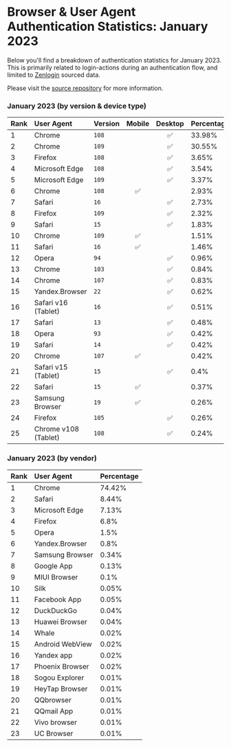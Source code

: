 # Browser & User Agent Authentication Statistics: January 2023

Below you'll find a breakdown of authentication statistics for
January 2023. This is primarily related to login-actions during an
authentication flow, and limited to <a href="https://zenlogin.co"/>Zenlogin</a>
sourced data.

Please visit the
<a href="https://github.com/zenlogin/browser-user-agent-authentication-statistics">source repository</a>
for more information.

### January 2023 (by version & device type)
| Rank | User Agent | Version | Mobile | Desktop | Percentage |
| :--- | :--- | :--- | :---: | :---: | :--- |
| 1 | Chrome | `108` | | ✅ | 33.98% |
| 2 | Chrome | `109` | | ✅ | 30.55% |
| 3 | Firefox | `108` | | ✅ | 3.65% |
| 4 | Microsoft Edge | `108` | | ✅ | 3.54% |
| 5 | Microsoft Edge | `109` | | ✅ | 3.37% |
| 6 | Chrome | `108` | ✅ | | 2.93% |
| 7 | Safari | `16` | | ✅ | 2.73% |
| 8 | Firefox | `109` | | ✅ | 2.32% |
| 9 | Safari | `15` | | ✅ | 1.83% |
| 10 | Chrome | `109` | ✅ | | 1.51% |
| 11 | Safari | `16` | ✅ | | 1.46% |
| 12 | Opera | `94` | | ✅ | 0.96% |
| 13 | Chrome | `103` | | ✅ | 0.84% |
| 14 | Chrome | `107` | | ✅ | 0.83% |
| 15 | Yandex.Browser | `22` | | ✅ | 0.62% |
| 16 | Safari v16 (Tablet) | `16` | | ✅ | 0.51% |
| 17 | Safari | `13` | | ✅ | 0.48% |
| 18 | Opera | `93` | | ✅ | 0.42% |
| 19 | Safari | `14` | | ✅ | 0.42% |
| 20 | Chrome | `107` | ✅ | | 0.42% |
| 21 | Safari v15 (Tablet) | `15` | | ✅ | 0.4% |
| 22 | Safari | `15` | ✅ | | 0.37% |
| 23 | Samsung Browser | `19` | ✅ | | 0.26% |
| 24 | Firefox | `105` | | ✅ | 0.26% |
| 25 | Chrome v108 (Tablet) | `108` | | ✅ | 0.24% |

### January 2023 (by vendor)
| Rank | User Agent | Percentage |
| :--- | :--- | :--- |
| 1 | Chrome | 74.42% |
| 2 | Safari | 8.44% |
| 3 | Microsoft Edge | 7.13% |
| 4 | Firefox | 6.8% |
| 5 | Opera | 1.5% |
| 6 | Yandex.Browser | 0.8% |
| 7 | Samsung Browser | 0.34% |
| 8 | Google App | 0.13% |
| 9 | MIUI Browser | 0.1% |
| 10 | Silk | 0.05% |
| 11 | Facebook App | 0.05% |
| 12 | DuckDuckGo | 0.04% |
| 13 | Huawei Browser | 0.04% |
| 14 | Whale | 0.02% |
| 15 | Android WebView | 0.02% |
| 16 | Yandex app | 0.02% |
| 17 | Phoenix Browser | 0.02% |
| 18 | Sogou Explorer | 0.01% |
| 19 | HeyTap Browser | 0.01% |
| 20 | QQbrowser | 0.01% |
| 21 | QQmail App | 0.01% |
| 22 | Vivo browser | 0.01% |
| 23 | UC Browser | 0.01% |

